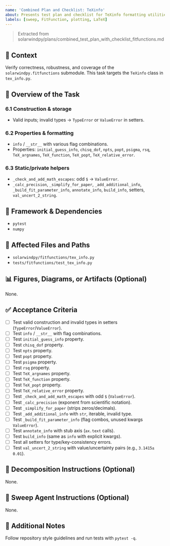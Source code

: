 ```yaml
---
name: 'Combined Plan and Checklist: TeXinfo'
about: Presents test plan and checklist for TeXinfo formatting utilities.
labels: [sweep, FitFunction, plotting, LaTeX]
---
```


> Extracted from solarwindpy/plans/combined_test_plan_with_checklist_fitfunctions.md

## 🧠 Context

Verify correctness, robustness, and coverage of the `solarwindpy.fitfunctions` submodule. This task targets the `TeXinfo` class in `tex_info.py`.

## 🎯 Overview of the Task

### 6.1 Construction & storage

- Valid inputs; invalid types → `TypeError` or `ValueError` in setters.

### 6.2 Properties & formatting

- `info` / `__str__` with various flag combinations.
- Properties: `initial_guess_info`, `chisq_dof`, `npts`, `popt`, `psigma`, `rsq`,
  `TeX_argnames`, `TeX_function`, `TeX_popt`, `TeX_relative_error`.

### 6.3 Static/private helpers

- `_check_and_add_math_escapes`: odd `$` → `ValueError`.
- `_calc_precision`, `_simplify_for_paper`, `_add_additional_info`, `_build_fit_parameter_info`,
  `annotate_info`, `build_info`, setters, `val_uncert_2_string`.

## 🔧 Framework & Dependencies

- `pytest`
- `numpy`

## 📂 Affected Files and Paths

- `solarwindpy/fitfunctions/tex_info.py`
- `tests/fitfunctions/test_tex_info.py`

## 📊 Figures, Diagrams, or Artifacts (Optional)

None.

## ✅ Acceptance Criteria

- [ ] Test valid construction and invalid types in setters (`TypeError`/`ValueError`).
- [ ] Test `info` / `__str__` with flag combinations.
- [ ] Test `initial_guess_info` property.
- [ ] Test `chisq_dof` property.
- [ ] Test `npts` property.
- [ ] Test `popt` property.
- [ ] Test `psigma` property.
- [ ] Test `rsq` property.
- [ ] Test `TeX_argnames` property.
- [ ] Test `TeX_function` property.
- [ ] Test `TeX_popt` property.
- [ ] Test `TeX_relative_error` property.
- [ ] Test `_check_and_add_math_escapes` with odd `$` (`ValueError`).
- [ ] Test `_calc_precision` (exponent from scientific notation).
- [ ] Test `_simplify_for_paper` (strips zeros/decimals).
- [ ] Test `_add_additional_info` with `str`, iterable, invalid type.
- [ ] Test `_build_fit_parameter_info` (flag combos, unused kwargs `ValueError`).
- [ ] Test `annotate_info` with stub axis (`ax.text` calls).
- [ ] Test `build_info` (same as `info` with explicit kwargs).
- [ ] Test all setters for type/key-consistency errors.
- [ ] Test `val_uncert_2_string` with value/uncertainty pairs (e.g., `3.1415± 0.01`).

## 🧩 Decomposition Instructions (Optional)

None.

## 🤖 Sweep Agent Instructions (Optional)

None.

## 💬 Additional Notes

Follow repository style guidelines and run tests with `pytest -q`.
